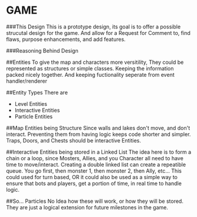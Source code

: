 GAME
=====
###This Design
This is a prototype design,
its goal is to offer a possible strucutal design for the game.
And allow for a Request for Comment to,
find flaws, purpose enhancements, and add features.

###Reasoning Behind Design

##Entities
To give the map and characters more versitility,
They could be represented as structures or simple classes.
Keeping the information packed nicely together.
And keeping fuctionality seperate from event handler/renderer

##Entity Types
There are
* Level Entities
* Interactive Entities
* Particle Entities

##Map Entities being Structure
Since walls and lakes don't move, and don't interact.
Preventing them from having logic keeps code shorter and simpler.
Traps, Doors, and Chests should be interactive Entities.

##Interactive Entities being stored in a Linked List
The idea here is to form a chain or a loop,
since Mosters, Allies, and you Character all need to have time to move/interact.
Creating a double linked list can create a repeatible queue.
You go first, then monster 1, then monster 2, then Ally, etc...
This could used for turn based,
OR it could also be used as a simple way to ensure that bots and players,
get a portion of time, in real time to handle logic.

##So... Particles
No Idea how these will work, or how they will be stored.
They are just a logical extension for future milestones in the game.

